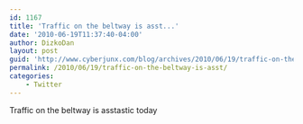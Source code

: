 ```yaml
---
id: 1167
title: 'Traffic on the beltway is asst...'
date: '2010-06-19T11:37:40-04:00'
author: DizkoDan
layout: post
guid: 'http://www.cyberjunx.com/blog/archives/2010/06/19/traffic-on-the-beltway-is-asst/'
permalink: /2010/06/19/traffic-on-the-beltway-is-asst/
categories:
    - Twitter
---
```


Traffic on the beltway is asstastic today